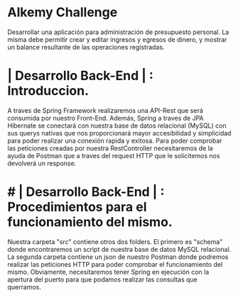 # Alkemy Challenge

Desarrollar una aplicación para administración de presupuesto personal. La misma debe permitir crear y editar ingresos y egresos de dinero, y mostrar un balance resultante de las operaciones registradas.

# | Desarrollo Back-End | : Introduccion.
A traves de Spring Framework realizaremos una API-Rest que será consumida por nuestro Front-End. Además, Spring a traves de JPA Hibernate se conectará con nuestra base de datos relacional (MySQL) con sus querys nativas que nos proporcionará mayor accesibilidad y simplicidad para poder realizar una conexión rapida y exitosa.
Para poder comprobar las peticiones creadas por nuestra RestController necesitaremos de la ayuda de Postman que a traves del request HTTP que le solicitemos nos devolverá un response.

# # | Desarrollo Back-End | : Procedimientos para el funcionamiento del mismo.
Nuestra carpeta "src" contiene otros dos folders.
El primero es "schema" donde encontraremos un script de nuestra base de datos MySQL relacional.
La segunda carpeta contiene un json de nuestro Postman donde podremos realizar las peticiones HTTP para poder comprobar el funcionamiento del mismo.
Obviamente, necesitaremos tener Spring en ejecución con la apertura del puerto para que podamos realizar las consultas que querramos.
